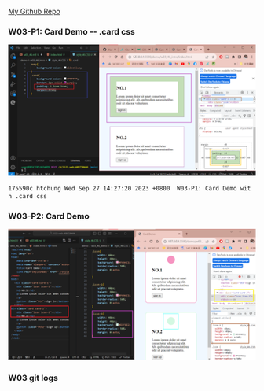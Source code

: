 [My Github Repo](https://github.com/lilian71702/1121-web-409730446)

### W03-P1: Card Demo  --  .card css
 
![](w03-p1.png)
 
```
175590c htchung Wed Sep 27 14:27:20 2023 +0800  W03-P1: Card Demo wit
h .card css
```

### W03-P2: Card Demo 
![](w03-p2.png)

### W03 git logs